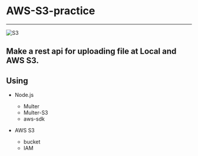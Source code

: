 # AWS-S3-practice
---
![S3](https://assets-cdn.github.com/images/modules/open_graph/github-octocat.png)
## Make a rest api for uploading file at Local and AWS S3.

## Using
* Node.js

  * Multer
  * Multer-S3
  * aws-sdk
* AWS S3  

  * bucket
  * IAM
